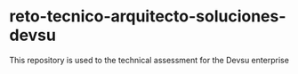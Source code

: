 # reto-tecnico-arquitecto-soluciones-devsu
This repository is used to the technical assessment for the Devsu enterprise
